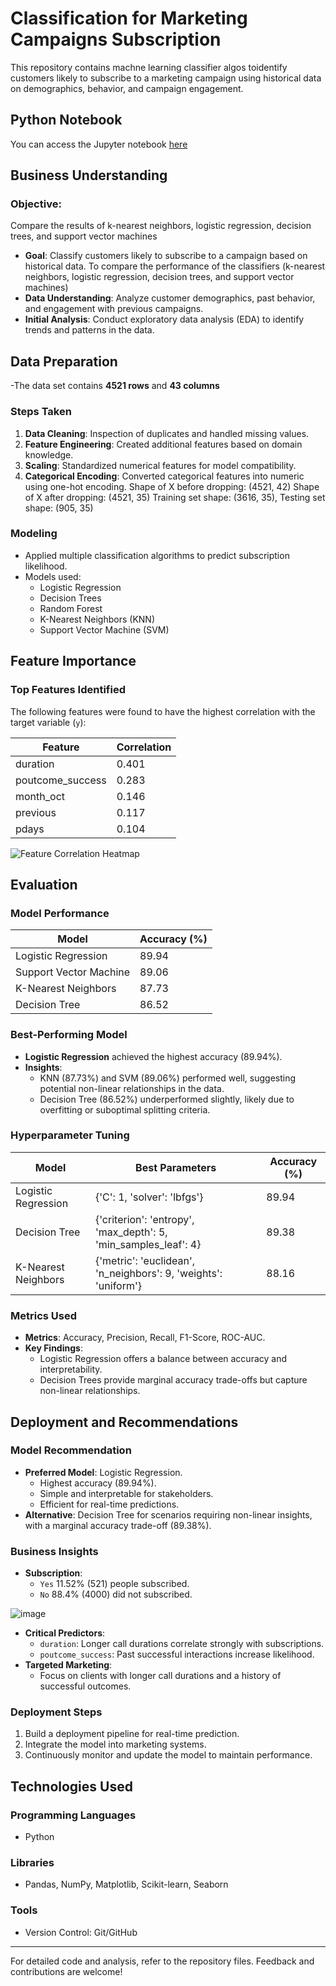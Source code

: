 # Classification for Marketing Campaigns Subscription

This repository contains machne learning classifier algos toidentify customers likely to subscribe to a marketing campaign using historical data on demographics, behavior, and campaign engagement.

## Python Notebook
You can access the Jupyter notebook [here](https://github.com/AICarope/Classification-for-Marketing-Campaings-Subscription/blob/main/1.EDA%26ML.ipynb)

## Business Understanding

### Objective: 
Compare the results of k-nearest neighbors, logistic regression, decision trees, and support vector machines

- **Goal**: Classify customers likely to subscribe to a campaign based on historical data.
            To compare the performance of the classifiers (k-nearest neighbors, logistic regression, decision trees, and support vector machines)
- **Data Understanding**: Analyze customer demographics, past behavior, and engagement with previous campaigns.
- **Initial Analysis**: Conduct exploratory data analysis (EDA) to identify trends and patterns in the data.

## Data Preparation
-The data set contains **4521 rows** and **43 columns** 
### Steps Taken
1. **Data Cleaning**: Inspection of duplicates and handled missing values.
2. **Feature Engineering**: Created additional features based on domain knowledge.
3. **Scaling**: Standardized numerical features for model compatibility.
4. **Categorical Encoding**: Converted categorical features into numeric using one-hot encoding.
Shape of X before dropping: (4521, 42)
Shape of X after dropping: (4521, 35)
Training set shape: (3616, 35), Testing set shape: (905, 35)

### Modeling
- Applied multiple classification algorithms to predict subscription likelihood.
- Models used:
  - Logistic Regression
  - Decision Trees
  - Random Forest
  - K-Nearest Neighbors (KNN)
  - Support Vector Machine (SVM)

## Feature Importance

### Top Features Identified
The following features were found to have the highest correlation with the target variable (`y`):

| Feature             | Correlation |
|---------------------|-------------|
| duration            | 0.401       |
| poutcome_success    | 0.283       |
| month_oct           | 0.146       |
| previous            | 0.117       |
| pdays               | 0.104       |

![Feature Correlation Heatmap](https://github.com/user-attachments/assets/e187c0b0-173b-443b-8b5f-71fd737d5313)

## Evaluation

### Model Performance

| Model                   | Accuracy (%) |
|-------------------------|--------------|
| Logistic Regression     | 89.94        |
| Support Vector Machine  | 89.06        |
| K-Nearest Neighbors     | 87.73        |
| Decision Tree           | 86.52        |

### Best-Performing Model
- **Logistic Regression** achieved the highest accuracy (89.94%).
- **Insights**:
  - KNN (87.73%) and SVM (89.06%) performed well, suggesting potential non-linear relationships in the data.
  - Decision Tree (86.52%) underperformed slightly, likely due to overfitting or suboptimal splitting criteria.

### Hyperparameter Tuning

| Model                   | Best Parameters                                                     | Accuracy (%) |
|-------------------------|---------------------------------------------------------------------|--------------|
| Logistic Regression     | {'C': 1, 'solver': 'lbfgs'}                                        | 89.94        |
| Decision Tree           | {'criterion': 'entropy', 'max_depth': 5, 'min_samples_leaf': 4}    | 89.38        |
| K-Nearest Neighbors     | {'metric': 'euclidean', 'n_neighbors': 9, 'weights': 'uniform'}    | 88.16        |

### Metrics Used
- **Metrics**: Accuracy, Precision, Recall, F1-Score, ROC-AUC.
- **Key Findings**:
  - Logistic Regression offers a balance between accuracy and interpretability.
  - Decision Trees provide marginal accuracy trade-offs but capture non-linear relationships.

## Deployment and Recommendations

### Model Recommendation
- **Preferred Model**: Logistic Regression.
  - Highest accuracy (89.94%).
  - Simple and interpretable for stakeholders.
  - Efficient for real-time predictions.
- **Alternative**: Decision Tree for scenarios requiring non-linear insights, with a marginal accuracy trade-off (89.38%).

### Business Insights
- **Subscription**:
  - `Yes` 11.52% (521) people subscribed.
  - `No` 88.4% (4000) did not subscribed.
    
![image](https://github.com/user-attachments/assets/28119ccf-ec39-4ea1-845d-4a736725ad0e)

- **Critical Predictors**:
  - `duration`: Longer call durations correlate strongly with subscriptions.
  - `poutcome_success`: Past successful interactions increase likelihood.
- **Targeted Marketing**:
  - Focus on clients with longer call durations and a history of successful outcomes.

### Deployment Steps
1. Build a deployment pipeline for real-time prediction.
2. Integrate the model into marketing systems.
3. Continuously monitor and update the model to maintain performance.

## Technologies Used

### Programming Languages
- Python

### Libraries
- Pandas, NumPy, Matplotlib, Scikit-learn, Seaborn

### Tools
- Version Control: Git/GitHub

---
For detailed code and analysis, refer to the repository files. Feedback and contributions are welcome!
